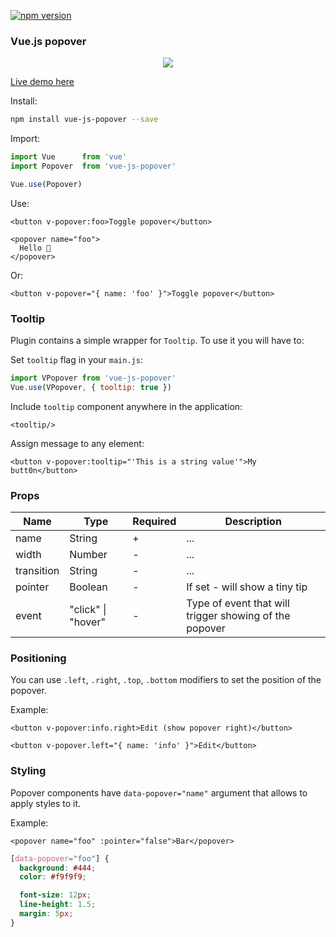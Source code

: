 [![npm version](https://badge.fury.io/js/vue-js-popover.svg)](https://badge.fury.io/js/vue-js-popover)

### Vue.js popover

<p align="center">
  <img src="https://media.giphy.com/media/xUA7beKmTnr9fkbI6k/giphy.gif">
</p>

[Live demo here](http://vue-js-dropdown.yev.io/)

Install:
```bash
npm install vue-js-popover --save
```
Import:
```javascript
import Vue      from 'vue'
import Popover  from 'vue-js-popover'

Vue.use(Popover)
```
Use:
```vue
<button v-popover:foo>Toggle popover</button>

<popover name="foo">
  Hello 🎉
</popover>
```

Or: 
```vue
<button v-popover="{ name: 'foo' }">Toggle popover</button>

```

### Tooltip 

Plugin contains a simple wrapper for `Tooltip`. To use it you will have to:

Set `tooltip` flag in your `main.js`:
```javascript
import VPopover from 'vue-js-popover'
Vue.use(VPopover, { tooltip: true })
```

Include `tooltip` component anywhere in the application:

```vue
<tooltip/>
```

Assign message to any element:

```vue
<button v-popover:tooltip="'This is a string value'">My butt0n</button>
```


### Props

| Name       | Type               | Required | Description                                            |
|------------|--------------------|----------|--------------------------------------------------------|
| name       | String             | +        | ...                                                    |
| width      | Number             | -        | ...                                                    |
| transition | String             | -        | ...                                                    |
| pointer    | Boolean            | -        | If set - will show a tiny tip                          |
| event      | "click" \| "hover" | -        | Type of event that will trigger showing of the popover |

### Positioning

You can use `.left`, `.right`, `.top`, `.bottom` modifiers to set the position of the popover.

Example:

```vue
<button v-popover:info.right>Edit (show popover right)</button> 

<button v-popover.left="{ name: 'info' }">Edit</button>
```

### Styling

Popover components have `data-popover="name"` argument that allows to apply styles to it. 

Example:

```
<popover name="foo" :pointer="false">Bar</popover>
```

```css
[data-popover="foo"] {
  background: #444;
  color: #f9f9f9;

  font-size: 12px;
  line-height: 1.5;
  margin: 5px;
}
```
